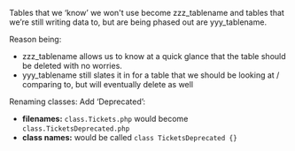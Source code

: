 Tables that we ‘know’ we won't use become zzz_tablename and tables that we’re still writing data to, but are being phased out are yyy_tablename.

Reason being: 
- zzz_tablename allows us to know at a quick glance that the table should be deleted with no worries.
- yyy_tablename still slates it in for a table that we should be looking at / comparing to, but will eventually delete as well

Renaming classes:
Add ‘Deprecated’:
- **filenames:** `class.Tickets.php` would become `class.TicketsDeprecated.php`
- **class names:** would be called `class TicketsDeprecated {}`